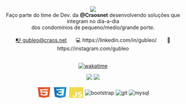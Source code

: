 <div align="center">
  <img align="center" width="200" src="https://user-images.githubusercontent.com/43252092/171911519-59a52600-31d3-4c5f-861c-4b7439a00494.png"/><br>
    Faço parte do time de Dev. da <b>@Craosnet</b> desenvolvendo soluções que integram no dia-a-dia <br>dos condomínios de pequeno/medio/grande porte.
<br><br>
  <a href="mailto:gubleo@craos.net">📭 gubleo@craos.net</a>⠀⠀
💻 https://linkedin.com/in/gubleo/⠀  ⠀
📸 https://instagram.com/gubleo<br><br>
  
  [![wakatime](https://wakatime.com/badge/user/cecdfd92-de2e-4590-84ab-d8f8fa1145d2.svg)](https://wakatime.com/@cecdfd92-de2e-4590-84ab-d8f8fa1145d2)
  <br>
  
<div>
  <img height = "140em" src = "https://github-readme-stats.vercel.app/api?username=gubleo&count_private=true&show_icons=true&include_all_commits=true"/>
  <img height = "140em" src = "https://github-readme-stats.vercel.app/api/top-langs/?username=gubleo&hide=TeX&layout=compact&theme=react"/>
</div>

<br>

<div style="display: inline-block;">
  <img align="center" height="30" width="40" alt="html" src="https://raw.githubusercontent.com/devicons/devicon/master/icons/html5/html5-original.svg"/>
  <img align="center" height="30" width="40" alt="css" src="https://raw.githubusercontent.com/devicons/devicon/master/icons/css3/css3-original.svg"/>
  <img align="center" height="30" width="40" alt="JavaScript" src="https://raw.githubusercontent.com/devicons/devicon/master/icons/javascript/javascript-plain.svg"/>
  <img align="center" height="30" width="40" alt="bootstrap" src = "https://icongr.am/devicon/bootstrap-plain.svg?size=128&color=8402ca"/>
  <img align="center" height="30" width="40" alt="git" src = "https://icongr.am/devicon/git-original.svg?size=128&color=8402ca"/>
  <img align="center" height="30" width="40" alt="mysql" src = "https://icongr.am/devicon/postgresql-original.svg?size=128&color=8402ca"/>
</div>
<br><br>

  
  
  </div>
